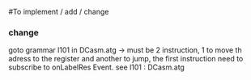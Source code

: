 #To implement / add / change

### change
goto grammar l101 in DCasm.atg -> must be 2 instruction, 1 to move th adress to the register and another to jump, the first instruction need to subscribe to onLabelRes Event.
see l101 : DCasm.atg
